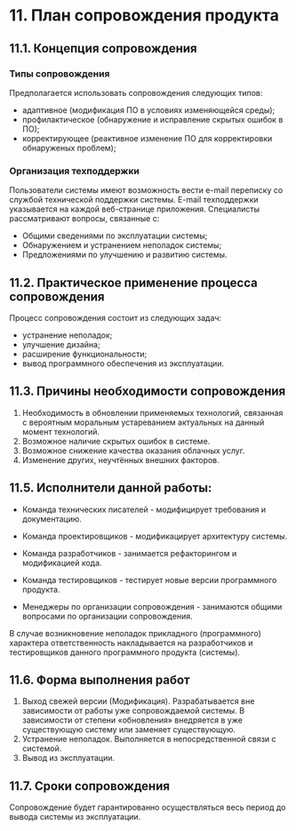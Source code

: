# 11. План сопровождения продукта
## 11.1. Концепция сопровождения

### Типы сопровождения
Предполагается использовать сопровождения следующих типов:
- адаптивное (модификация ПО в условиях изменяющейся среды);
- профилактическое (обнаружение и исправление скрытых ошибок в ПО);
- корректирующее (реактивное изменение ПО для корректировки обнаруженых проблем);

### Организация техподдержки
Пользователи системы имеют возможность вести e-mail переписку со службой технической поддержки системы. E-mail техподдержки указывается на каждой веб-странице приложения. Специалисты рассматривают вопросы, связанные с:
- Общими сведениями по эксплуатации системы;
- Обнаружением и устранением неполадок системы;
- Предложениями по улучшению и развитию системы.

## 11.2. Практическое применение процесса сопровождения
Процесс сопровождения состоит из следующих задач:
- устранение неполадок;
- улучшение дизайна;
- расширение функциональности;
- вывод программного обеспечения из эксплуатации.


## 11.3. Причины необходимости сопровождения

1.  Необходимость в обновлении применяемых технологий, связанная с вероятным моральным устареванием актуальных на данный момент технологий.
2.  Возможное наличие скрытых ошибок в системе.
3.  Возможное снижение качества оказания облачных услуг.
4.  Изменение других, неучтённых внешних факторов.

## 11.5. Исполнители данной работы:

- Команда технических писателей - модифицирует требования и документацию.

- Команда проектировщиков - модификацирует архитектуру системы.

- Команда разработчиков - занимается рефакторингом и модификацией кода.

- Команда тестировщиков - тестирует новые версии программного продукта.

- Менеджеры по организации сопровождения - занимаются общими вопросами по организации сопровождения.

В случае возникновение неполадок прикладного (программного) характера ответственность накладывается на разработчиков и тестировщиков данного программного продукта (системы).

## 11.6. Форма выполнения работ
1.  Выход свежей версии (Модификация). Разрабатывается вне зависимости от работы уже сопровождаемой системы. В зависимости от степени «обновления» внедряется в уже существующую систему или заменяет существующую.
2.  Устранение неполадок. Выполняется в непосредственной связи с системой.
3.  Вывод из эксплуатации.

## 11.7. Сроки сопровождения
Сопровождение будет гарантированно осуществляться весь период до вывода системы из эксплуатации.
